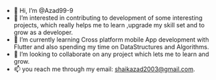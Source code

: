 - 👋 Hi, I’m @Azad99-9
- 👀 I’m interested in contributing to development of some interesting projects, which really helps me to learn ,upgrade my skill set and to grow as a developer.
- 🌱 I’m currently learning Cross platform mobile App development with Flutter and also spending my time on DataStructures and Algorithms.
- 💞️ I’m looking to collaborate on any project which lets me to learn and grow.
- 📫 you reach me through my email: shaikazad2003@gmail.com.

<!---
Azad99-9/Azad99-9 is a ✨ special ✨ repository because its `README.md` (this file) appears on your GitHub profile.
You can click the Preview link to take a look at your changes.
--->
